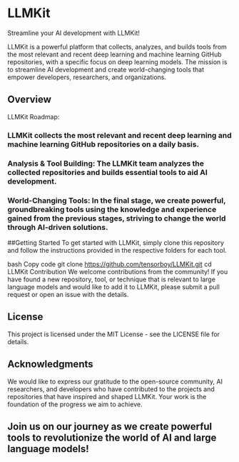# LLMKit
Streamline your AI development with LLMKit!

LLMKit is a powerful platform that collects, analyzes, and builds tools from the most relevant and recent deep learning and machine learning GitHub repositories, with a specific focus on deep learning models. The mission is to streamline AI development and create world-changing tools that empower developers, researchers, and organizations.

## Overview
LLMKit Roadmap:

### LLMKit collects the most relevant and recent deep learning and machine learning GitHub repositories on a daily basis.
### Analysis & Tool Building: The LLMKit team analyzes the collected repositories and builds essential tools to aid AI development.
### World-Changing Tools: In the final stage, we create powerful, groundbreaking tools using the knowledge and experience gained from the previous stages, striving to change the world through AI-driven solutions.

##Getting Started
To get started with LLMKit, simply clone this repository and follow the instructions provided in the respective folders for each tool.

bash
Copy code
git clone https://github.com/tensorboy/LLMKit.git
cd LLMKit
Contribution
We welcome contributions from the community! If you have found a new repository, tool, or technique that is relevant to large language models and would like to add it to LLMKit, please submit a pull request or open an issue with the details.

## License
This project is licensed under the MIT License - see the LICENSE file for details.

## Acknowledgments
We would like to express our gratitude to the open-source community, AI researchers, and developers who have contributed to the projects and repositories that have inspired and shaped LLMKit. Your work is the foundation of the progress we aim to achieve.

## Join us on our journey as we create powerful tools to revolutionize the world of AI and large language models!
